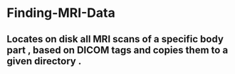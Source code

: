# Finding-MRI-Data
## Locates on disk all MRI scans of a specific body part , based on DICOM tags and copies them to a given directory .

